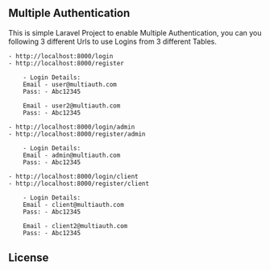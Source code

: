 ## Multiple Authentication

This is simple Laravel Project to enable Multiple Authentication, you can you following 3 different Urls to use Logins from 3 different Tables.

    - http://localhost:8000/login
    - http://localhost:8000/register

        - Login Details:
        Email - user@multiauth.com
        Pass: - Abc12345
        
        Email - user2@multiauth.com
        Pass: - Abc12345

    - http://localhost:8000/login/admin
    - http://localhost:8000/register/admin

        - Login Details:
        Email - admin@multiauth.com
        Pass: - Abc12345

    - http://localhost:8000/login/client
    - http://localhost:8000/register/client

        - Login Details:
        Email - client@multiauth.com
        Pass: - Abc12345
        
        Email - client2@multiauth.com
        Pass: - Abc12345

## License

